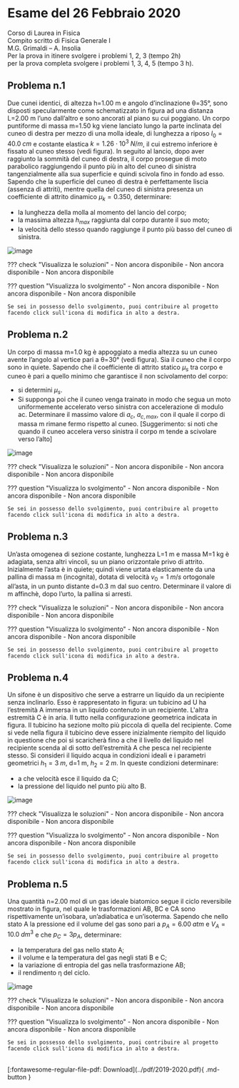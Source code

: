 # Esame del 26 Febbraio 2020
Corso di Laurea in Fisica <br>
Compito scritto di Fisica Generale I <br>
M.G. Grimaldi – A. Insolia <br>
Per la prova in itinere svolgere i problemi 1, 2, 3 (tempo 2h) <br>
per la prova completa svolgere i problemi 1, 3, 4, 5 (tempo 3 h). <br>

## Problema n.1
Due cunei identici, di altezza h=1.00 m e angolo d’inclinazione θ=35°, sono disposti specularmente come schematizzato in figura ad una distanza L=2.00 m l’uno dall’altro e sono ancorati al piano su cui poggiano. Un corpo puntiforme di massa m=1.50 kg viene lanciato lungo la parte inclinata del cuneo di destra per mezzo di una molla ideale, di lunghezza a riposo $l_0=40.0 \; cm$ e costante elastica $k=1.26 \cdot 10^3 \; N/m$, il cui estremo inferiore è fissato al cuneo stesso (vedi figura). In seguito al lancio, dopo aver raggiunto la sommità del cuneo di destra, il corpo prosegue di moto parabolico raggiungendo il punto più in alto del cuneo di sinistra tangenzialmente alla sua superficie e quindi scivola fino in fondo ad esso. Sapendo che la superficie del cuneo di destra è perfettamente liscia (assenza di attriti), mentre quella del cuneo di sinistra presenza un coefficiente di attrito dinamico $μ_k=0.350$, determinare: 

- la lunghezza della molla al momento del lancio del corpo; 
- la massima altezza $h_{max}$ raggiunta dal corpo durante il suo moto; 
- la velocità dello stesso quando raggiunge il punto più basso del cuneo di sinistra.

![image](https://user-images.githubusercontent.com/77018886/153265660-71085104-857a-4ae0-9da6-296b74810f8b.png)

??? check "Visualizza le soluzioni"
    - Non ancora disponibile
    - Non ancora disponibile
    - Non ancora disponibile

??? question "Visualizza lo svolgimento"
    - Non ancora disponibile
    - Non ancora disponibile
    - Non ancora disponibile
    
    Se sei in possesso dello svolgimento, puoi contribuire al progetto facendo click sull'icona di modifica in alto a destra.

## Problema n.2
Un corpo di massa m=1.0 kg è appoggiato a media altezza su un cuneo avente l’angolo al vertice pari a θ=30° (vedi figura). Sia il cuneo che il corpo sono in quiete. Sapendo che il coefficiente di attrito statico $μ_s$ tra corpo e cuneo è pari a quello minimo che garantisce il non scivolamento del corpo: 

- si determini $μ_s$. 
- Si supponga poi che il cuneo venga trainato in modo che segua un moto uniformemente accelerato verso sinistra con accelerazione di modulo ac. Determinare il massimo valore di $a_c$, $a_{c,max}$, con il quale il corpo di massa m rimane fermo rispetto al cuneo. 
[Suggerimento: si noti che quando il cuneo accelera verso sinistra il corpo m tende a scivolare verso l’alto]

![image](https://user-images.githubusercontent.com/77018886/153265712-ffaf4dc0-03d4-4cb9-a27c-1c917c9ec8a1.png)

??? check "Visualizza le soluzioni"
    - Non ancora disponibile
    - Non ancora disponibile
    - Non ancora disponibile

??? question "Visualizza lo svolgimento"
    - Non ancora disponibile
    - Non ancora disponibile
    - Non ancora disponibile
    
    Se sei in possesso dello svolgimento, puoi contribuire al progetto facendo click sull'icona di modifica in alto a destra.

## Problema n.3
Un’asta omogenea di sezione costante, lunghezza L=1 m e massa M=1 kg è adagiata, senza altri vincoli, su un piano orizzontale privo di attrito. Inizialmente l’asta è in quiete; quindi viene urtata elasticamente da una pallina di massa m (incognita), dotata di velocità $v_0=1 \; m/s$ ortogonale all’asta, in un punto distante d=0.3 m dal suo centro. Determinare il valore di m affinchè, dopo l’urto, la pallina si arresti.

??? check "Visualizza le soluzioni"
    - Non ancora disponibile
    - Non ancora disponibile
    - Non ancora disponibile

??? question "Visualizza lo svolgimento"
    - Non ancora disponibile
    - Non ancora disponibile
    - Non ancora disponibile
    
    Se sei in possesso dello svolgimento, puoi contribuire al progetto facendo click sull'icona di modifica in alto a destra.

## Problema n.4
Un sifone è un dispositivo che serve a estrarre un liquido da un recipiente senza inclinarlo. Esso è rappresentato in figura: un tubicino ad U ha l’estremità A immersa in un liquido contenuto in un recipiente. L'altra estremità C è in aria. Il tutto nella configurazione geometrica indicata in figura. Il tubicino ha sezione molto più piccola di quella del recipiente. Come si vede nella figura il tubicino deve essere inizialmente riempito del liquido in questione che poi si scaricherà fino a che il livello del liquido nel recipiente scenda al di sotto dell’estremità A che pesca nel recipiente stesso. Si consideri il liquido acqua in condizioni ideali e i parametri geometrici $h_1=3 \; m$, d=1 m, $h_2=2 \; m$. In queste condizioni determinare: 

- a che velocità esce il liquido da C; 
- la pressione del liquido nel punto più alto B.

![image](https://user-images.githubusercontent.com/77018886/153265751-6a941386-21a3-47fd-a2fc-40310c738eaf.png)

??? check "Visualizza le soluzioni"
    - Non ancora disponibile
    - Non ancora disponibile
    - Non ancora disponibile

??? question "Visualizza lo svolgimento"
    - Non ancora disponibile
    - Non ancora disponibile
    - Non ancora disponibile
    
    Se sei in possesso dello svolgimento, puoi contribuire al progetto facendo click sull'icona di modifica in alto a destra.

## Problema n.5
Una quantità n=2.00 mol di un gas ideale biatomico segue il ciclo reversibile mostrato in figura, nel quale le trasformazioni AB, BC e CA sono rispettivamente un’isobara, un’adiabatica e un’isoterma. Sapendo che nello stato A la pressione ed il volume del gas sono pari a $p_A=6.00 \; atm$ e $V_A = 10.0 \; dm^3$ e che $p_C=3 p_A$, determinare: 

- la temperatura del gas nello stato A; 
- il volume e la temperatura del gas negli stati B e C; 
- la variazione di entropia del gas nella trasformazione AB; 
- il rendimento η del ciclo.

![image](https://user-images.githubusercontent.com/77018886/153265786-5c970be8-a3e5-49ba-b82f-c3595137b741.png)

??? check "Visualizza le soluzioni"
    - Non ancora disponibile
    - Non ancora disponibile
    - Non ancora disponibile

??? question "Visualizza lo svolgimento"
    - Non ancora disponibile
    - Non ancora disponibile
    - Non ancora disponibile
    
    Se sei in possesso dello svolgimento, puoi contribuire al progetto facendo click sull'icona di modifica in alto a destra.

<br>
[:fontawesome-regular-file-pdf: Download](../pdf/2019-2020.pdf){ .md-button }